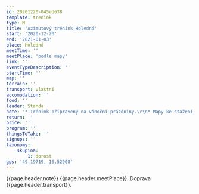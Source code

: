 ```yaml
---
id: 20201220-045ed638
template: trenink
type: M
title: 'Azimutový trénink Holedná'
start: '2020-12-20'
end: '2021-01-03'
place: Holedná
meetTime: ''
meetPlace: 'podle mapy'
link: ''
eventTypeDescription: ''
startTime: ''
map: ''
terrain: ''
transport: vlastní
accomodation: ''
food: ''
leader: Standa
note: "* Trénink připravený na vánoční prázdniny.\r\n* Mapy ke stažení budou\r\n* V lese nebude nic roznesené (musíš pořád vědět, kde jsi)\r\n**Pokyny pro Dorost plus:**\r\n* DH15 jdou za světla\r\n* ostatní, jak se jim to hodí\r\n* časově dle plánu"
return: ''
price: ''
program: ''
thingsToTake: ''
signups: ''
taxonomy:
    skupina:
        1: dorost
gps: '49.19719, 16.52908'
---
```


{{page.header.note}}
 {{page.header.meetPlace}}. Doprava {{page.header.transport}}.
